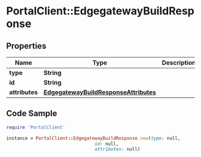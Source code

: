 # PortalClient::EdgegatewayBuildResponse

## Properties

Name | Type | Description | Notes
------------ | ------------- | ------------- | -------------
**type** | **String** |  | 
**id** | **String** |  | 
**attributes** | [**EdgegatewayBuildResponseAttributes**](EdgegatewayBuildResponseAttributes.md) |  | 

## Code Sample

```ruby
require 'PortalClient'

instance = PortalClient::EdgegatewayBuildResponse.new(type: null,
                                 id: null,
                                 attributes: null)
```


